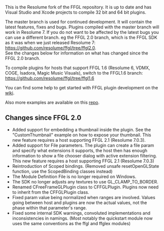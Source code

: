 This is the Resolume fork of the FFGL repository. It is up to date and has Visual Studio and Xcode projects to compile 32 bit and 64 bit plugins.

The master branch is used for continued development. It will contain the latest features, fixes and bugs. Plugins compiled with the master branch will work in Resolume 7.
If you do not want to be affected by the latest bugs you can use a different branch. eg the FFGL 2.0 branch, which is the FFGL SDK as it was when we just released Resolume 7: https://github.com/resolume/ffgl/tree/ffgl2.0.  
See the changes below for information on what has changed since the FFGL 2.0 branch.

To compile plugins for hosts that support FFGL 1.6 (Resolume 6, VDMX, COGE, Isadora, Magic Music Visuals), switch to the FFGL1.6 branch: https://github.com/resolume/ffgl/tree/ffgl1.6

You can find some help to get started with FFGL plugin development on the [wiki](https://github.com/resolume/ffgl/wiki).

Also more examples are available on this [repo](https://github.com/flyingrub/ffgl/tree/more/).

## Changes since FFGL 2.0
- Added support for embedding a thumbnail inside the plugin. See the "CustomThumbnail" example on how to expose your thumbnail. This new feature requires a host supporting FFGL 2.1 (Resolume 7.0.3).
- Added support for File parameters. The plugin can create a file param and specify what extensions it supports, the host then has enough information to show a file chooser dialog with active extension filtering. This new feature requires a host supporting FFGL 2.1 (Resolume 7.0.3)
- Reintroduction of Scoped bindings. (Removed unsafe resetOpenGLState function, use the ScopedBinding classes instead)
- The Module Definition File is no longer required on Windows.
- The SDK no longer adjusts any textures to use GL_CLAMP_TO_BORDER.
- Renamed CFreeFrameGLPlugin class to CFFGLPlugin. Plugins now need to inherit from the CFFGLPlugin class.
- Fixed param value being normalized when ranges are involved. Values going between host and plugins are now the actual values, not the phase within that parameter's range.
- Fixed some internal SDK warnings, convoluted implementations and inconsistencies in namings. (Most notably the quickstart module now uses the same conventions as the ffgl and ffglex modules)
